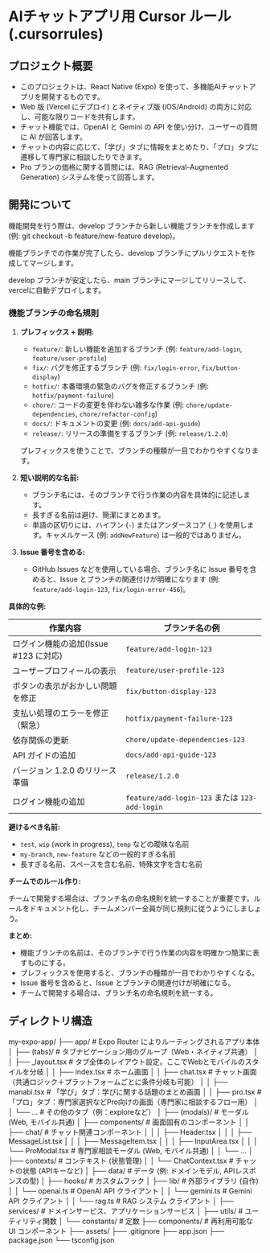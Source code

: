 # AIチャットアプリ用 Cursor ルール (.cursorrules)

## プロジェクト概要

- このプロジェクトは、React Native (Expo) を使って、多機能AIチャットアプリを開発するものです。
- Web 版 (Vercel にデプロイ) とネイティブ版 (iOS/Android) の両方に対応し、可能な限りコードを共有します。
- チャット機能では、OpenAI と Gemini の API を使い分け、ユーザーの質問に AI が回答します。
- チャットの内容に応じて、「学び」タブに情報をまとめたり、「プロ」タブに遷移して専門家に相談したりできます。
- Pro プランの価格に関する質問には、RAG (Retrieval-Augmented Generation) システムを使って回答します。

## 開発について

機能開発を行う際は、develop ブランチから新しい機能ブランチを作成します (例: git checkout -b feature/new-feature develop)。

機能ブランチでの作業が完了したら、develop ブランチにプルリクエストを作成してマージします。

develop ブランチが安定したら、main ブランチにマージしてリリースして、vercelに自動デプロイします。

### 機能ブランチの命名規則

1.  **プレフィックス + 説明:**
    *   `feature/`: 新しい機能を追加するブランチ (例: `feature/add-login`, `feature/user-profile`)
    *   `fix/`: バグを修正するブランチ (例: `fix/login-error`, `fix/button-display`)
    *   `hotfix/`: 本番環境の緊急のバグを修正するブランチ (例: `hotfix/payment-failure`)
    *   `chore/`: コードの変更を伴わない雑多な作業 (例: `chore/update-dependencies`, `chore/refactor-config`)
    *   `docs/`: ドキュメントの変更 (例: `docs/add-api-guide`)
    *   `release/`: リリースの準備をするブランチ (例: `release/1.2.0`)

    プレフィックスを使うことで、ブランチの種類が一目でわかりやすくなります。

2.  **短い説明的な名前:**
    *   ブランチ名には、そのブランチで行う作業の内容を具体的に記述します。
    *   長すぎる名前は避け、簡潔にまとめます。
    *   単語の区切りには、ハイフン (`-`) またはアンダースコア (`_`) を使用します。キャメルケース (例: `addNewFeature`) は一般的ではありません。

3.  **Issue 番号を含める:**
    *   GitHub Issues などを使用している場合、ブランチ名に Issue 番号を含めると、Issue とブランチの関連付けが明確になります (例: `feature/add-login-123`, `fix/login-error-456`)。

**具体的な例:**

| 作業内容                              | ブランチ名の例                                 |
| ------------------------------------- | ---------------------------------------------- |
| ログイン機能の追加(Issue #123 に対応) | `feature/add-login-123`                        |
| ユーザープロフィールの表示            | `feature/user-profile-123`                     |
| ボタンの表示がおかしい問題を修正      | `fix/button-display-123`                       |
| 支払い処理のエラーを修正（緊急）      | `hotfix/payment-failure-123`                   |
| 依存関係の更新                        | `chore/update-dependencies-123`                |
| API ガイドの追加                      | `docs/add-api-guide-123`                       |
| バージョン 1.2.0 のリリース準備       | `release/1.2.0`                                |
| ログイン機能の追加                    | `feature/add-login-123` または `123-add-login` |

**避けるべき名前:**

*   `test`, `wip` (work in progress), `temp` などの曖昧な名前
*   `my-branch`, `new-feature` などの一般的すぎる名前
*   長すぎる名前、スペースを含む名前、特殊文字を含む名前

**チームでのルール作り:**

チームで開発する場合は、ブランチ名の命名規則を統一することが重要です。ルールをドキュメント化し、チームメンバー全員が同じ規則に従うようにしましょう。

**まとめ:**

*   機能ブランチの名前は、そのブランチで行う作業の内容を明確かつ簡潔に表すものにする。
*   プレフィックスを使用すると、ブランチの種類が一目でわかりやすくなる。
*   Issue 番号を含めると、Issue とブランチの関連付けが明確になる。
*   チームで開発する場合は、ブランチ名の命名規則を統一する。




## ディレクトリ構造

my-expo-app/
├── app/ # Expo Router によりルーティングされるアプリ本体
│ ├── (tabs)/ # タブナビゲーション用のグループ（Web・ネイティブ共通）
│ │ ├── _layout.tsx # タブ全体のレイアウト設定。ここでWebとモバイルのスタイルを分岐
│ │ ├── index.tsx # ホーム画面
│ │ ├── chat.tsx # チャット画面（共通ロジック＋プラットフォームごとに条件分岐も可能）
│ │ ├── manabi.tsx # 「学び」タブ：学びに関する話題のまとめ画面
│ │ ├── pro.tsx # 「プロ」タブ：専門家選択などPro向けの画面（専門家に相談するフロー用）
│ │ └── ... # その他のタブ（例：exploreなど）
│ ├── (modals)/ # モーダル (Web, モバイル共通)
│ ├── components/ # 画面固有のコンポーネント
│ │ ├── chat/ # チャット関連コンポーネント
│ │ │ ├── Header.tsx
│ │ │ ├── MessageList.tsx
│ │ │ ├── MessageItem.tsx
│ │ │ ├── InputArea.tsx
│ │ │ └── ProModal.tsx # 専門家相談モーダル (Web, モバイル共通)
│ │ └── ...
│ ├── contexts/ # コンテキスト (状態管理)
│ │ └── ChatContext.tsx # チャットの状態 (APIキーなど)
│ ├── data/ # データ (例: ドメインモデル, APIレスポンスの型)
│ ├── hooks/ # カスタムフック
│ ├── lib/ # 外部ライブラリ (自作)
│ │ └── openai.ts # OpenAI API クライアント
│ │ └── gemini.ts # Gemini API クライアント
│ │ └── rag.ts # RAG システム クライアント
│ ├── services/ # ドメインサービス、アプリケーションサービス
│ ├── utils/ # ユーティリティ関数
│ └── constants/ # 定数
├── components/ # 再利用可能な UI コンポーネント
├── assets/
├── .gitignore
├── app.json
├── package.json
└── tsconfig.json